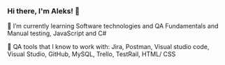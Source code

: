 ### Hi there, I'm Aleks! 👋

🌱 I’m currently learning Software technologies and QA Fundamentals and Manual testing, JavaScript and C# 

🌱 QA tools that I know to work with: Jira, Postman, Visual studio code, Visual Studio, GitHub, MySQL, Trello, TestRail, HTML/ CSS 
<!--
**Aleksmarinov/Aleksmarinov** is a ✨ _special_ ✨ repository because its `README.md` (this file) appears on your GitHub profile.

Here are some ideas to get you started:

- 🔭 I’m currently working on ...
- 🌱 I’m currently learning Software technologies and QA Fundamentals and Manual testing, JavaScript and C# 
- 👯 I’m looking to collaborate on ...
- 🤔 I’m looking for help with ...
- 💬 Ask me about ...
- 📫 How to reach me: ...
- 😄 Pronouns: ...
- ⚡ Fun fact: ...
-->
